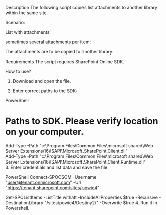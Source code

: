 Description
The following script copies list attachments to another library within the same site.

 

 

Scenario:
 

List with attachments:



 

sometimes several attachments per item:



 

The attachments are to be copied to another library:



 

Requirements
The script requires SharePoint Online SDK.

 

How to use?
1. Download and open the file.

2. Enter correct paths to the SDK:

PowerShell
# Paths to SDK. Please verify location on your computer. 
Add-Type -Path "c:\Program Files\Common Files\microsoft shared\Web Server Extensions\16\ISAPI\Microsoft.SharePoint.Client.dll"  
Add-Type -Path "c:\Program Files\Common Files\microsoft shared\Web Server Extensions\16\ISAPI\Microsoft.SharePoint.Client.Runtime.dll"  
3. Enter credentials and list data and save the file:
 
PowerShell
Connect-SPOCSOM -Username "user@tenant.onmicrosoft.com" -Url "https://tenant.sharepoint.com/sites/powie4"  
 
  Get-SPOListItems -ListTitle withatt -IncludeAllProperties $true -Recursive -DestinationLibrary "/sites/powie4/Destiny2/" -Overwrite $true
 4. Run it in Powershell.
